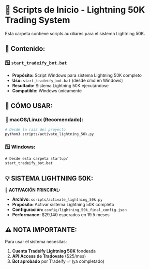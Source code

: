 # 🚀 Scripts de Inicio - Lightning 50K Trading System

Esta carpeta contiene scripts auxiliares para el sistema Lightning 50K.

## 📁 Contenido:

### **🪟 `start_tradeify_bot.bat`**
- **Propósito:** Script Windows para sistema Lightning 50K completo
- **Uso:** `start_tradeify_bot.bat` (desde cmd en Windows)
- **Resultado:** Sistema Lightning 50K ejecutándose
- **Compatible:** Windows únicamente

## 🎯 **CÓMO USAR:**

### **🍎 macOS/Linux (Recomendado):**
```bash
# Desde la raíz del proyecto
python3 scripts/activate_lightning_50k.py
```

### **🪟 Windows:**
```cmd
# Desde esta carpeta startup/
start_tradeify_bot.bat
```

## 💡 **SISTEMA LIGHTNING 50K:**

**🚀 ACTIVACIÓN PRINCIPAL:**
- **Archivo:** `scripts/activate_lightning_50k.py`
- **Propósito:** Activar sistema Lightning 50K completo
- **Configuración:** `config/lightning_50k_final_config.json`
- **Performance:** $29,140 esperados en 19.5 meses

## ⚠️ **NOTA IMPORTANTE:**

Para usar el sistema necesitas:
1. **Cuenta Tradeify Lightning 50K** fondeada
2. **API Access de Tradovate** ($25/mes)
3. **Bot aprobado** por Tradeify ✅ (ya completado)
